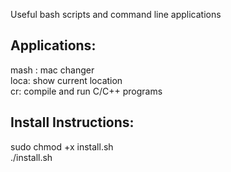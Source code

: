 
Useful bash scripts and command line applications
## Applications:
mash : mac changer <br>
loca: show current location <br>
cr: compile and run C/C++ programs <br>

## Install Instructions:
sudo chmod +x install.sh <br>
./install.sh
